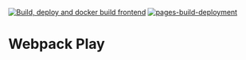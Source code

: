 [![Build, deploy and docker build frontend](https://github.com/stephane-segning/webpack-play/actions/workflows/build-deploy.yml/badge.svg)](https://github.com/stephane-segning/webpack-play/actions/workflows/build-deploy.yml)
[![pages-build-deployment](https://github.com/stephane-segning/webpack-play/actions/workflows/pages/pages-build-deployment/badge.svg)](https://github.com/stephane-segning/webpack-play/actions/workflows/pages/pages-build-deployment)

# Webpack Play
